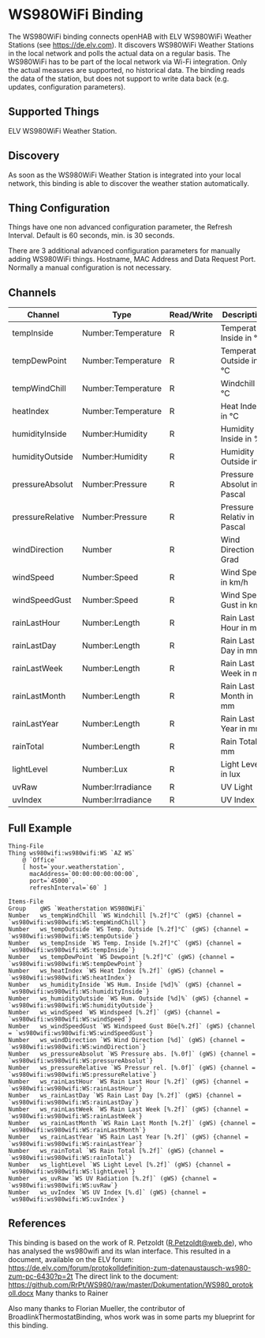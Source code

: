# WS980WiFi Binding

The WS980WiFi binding connects openHAB with ELV WS980WiFi Weather Stations (see https://de.elv.com).
It discovers WS980WiFi Weather Stations in the local network and polls the actual data on a regular basis.
The WS980WiFi has to be part of the local network via Wi-Fi integration.
Only the actual measures are supported, no historical data.
The binding reads the data of the station, but does not support to write data back (e.g. updates, configuration parameters).

## Supported Things

ELV WS980WiFi Weather Station.

## Discovery

As soon as the WS980WiFi Weather Station is integrated into your local network, this binding is able to discover the weather station automatically. 

## Thing Configuration

Things have one non advanced configuration parameter, the Refresh Interval. 
Default is 60 seconds, min. is 30 seconds.

There are 3 additional advanced configuration parameters for manually adding WS980WiFi things.
Hostname, MAC Address and Data Request Port. Normally a manual configuration is not necessary.

## Channels

| Channel          | Type               | Read/Write | Description                 |
|------------------|--------------------|------------|-----------------------------|
| tempInside       | Number:Temperature | R          | Temperature Inside in °C    |
| tempDewPoint     | Number:Temperature | R          | Temperature Outside in °C   |
| tempWindChill    | Number:Temperature | R          | Windchill in °C             |
| heatIndex        | Number:Temperature | R          | Heat Index in °C            |
| humidityInside   | Number:Humidity    | R          | Humidity Inside in %        |
| humidityOutside  | Number:Humidity    | R          | Humidity Outside in %       |
| pressureAbsolut  | Number:Pressure    | R          | Pressure Absolut in Pascal  |
| pressureRelative | Number:Pressure    | R          | Pressure Relativ in Pascal  |
| windDirection    | Number             | R          | Wind Direction in Grad      |
| windSpeed        | Number:Speed       | R          | Wind Speed in km/h          |
| windSpeedGust    | Number:Speed       | R          | Wind Speed Gust in km/h     |
| rainLastHour     | Number:Length      | R          | Rain Last Hour in mm        |
| rainLastDay      | Number:Length      | R          | Rain Last Day in mm         |
| rainLastWeek     | Number:Length      | R          | Rain Last Week in mm        |
| rainLastMonth    | Number:Length      | R          | Rain Last Month in mm       |
| rainLastYear     | Number:Length      | R          | Rain Last Year in mm        |
| rainTotal        | Number:Length      | R          | Rain Total in mm            |
| lightLevel       | Number:Lux         | R          | Light Level in lux          |
| uvRaw            | Number:Irradiance  | R          | UV Light                    |
| uvIndex          | Number:Irradiance  | R          | UV Index                    |

## Full Example

```
Thing-File
Thing ws980wifi:ws980wifi:WS `AZ WS`
    @ `Office`
    [ host=`your.weatherstation`,
      macAddress=`00:00:00:00:00:00`,
      port=`45000`,
      refreshInterval=`60` ]

Items-File
Group    gWS `Weatherstation WS980WiFi` 
Number   ws_tempWindChill `WS Windchill [%.2f]°C` (gWS) {channel = `ws980wifi:ws980wifi:WS:tempWindChill`}
Number   ws_tempOutside `WS Temp. Outside [%.2f]°C` (gWS) {channel = `ws980wifi:ws980wifi:WS:tempOutside`}
Number   ws_tempInside `WS Temp. Inside [%.2f]°C` (gWS) {channel = `ws980wifi:ws980wifi:WS:tempInside`}
Number   ws_tempDewPoint `WS Dewpoint [%.2f]°C` (gWS) {channel = `ws980wifi:ws980wifi:WS:tempDewPoint`}
Number   ws_heatIndex `WS Heat Index [%.2f]` (gWS) {channel = `ws980wifi:ws980wifi:WS:heatIndex`}
Number   ws_humidityInside `WS Hum. Inside [%d]%` (gWS) {channel = `ws980wifi:ws980wifi:WS:humidityInside`}
Number   ws_humidityOutside `WS Hum. Outside [%d]%` (gWS) {channel = `ws980wifi:ws980wifi:WS:humidityOutside`}
Number   ws_windSpeed `WS Windspeed [%.2f]` (gWS) {channel = `ws980wifi:ws980wifi:WS:windSpeed`}
Number   ws_windSpeedGust `WS Windspeed Gust Böe[%.2f]` (gWS) {channel = `ws980wifi:ws980wifi:WS:windSpeedGust`}
Number   ws_windDirection `WS Wind Direction [%d]` (gWS) {channel = `ws980wifi:ws980wifi:WS:windDirection`}
Number   ws_pressureAbsolut `WS Pressure abs. [%.0f]` (gWS) {channel = `ws980wifi:ws980wifi:WS:pressureAbsolut`}
Number   ws_pressureRelative `WS Pressur rel. [%.0f]` (gWS) {channel = `ws980wifi:ws980wifi:WS:pressureRelative`}
Number   ws_rainLastHour `WS Rain Last Hour [%.2f]` (gWS) {channel = `ws980wifi:ws980wifi:WS:rainLastHour`}
Number   ws_rainLastDay `WS Rain Last Day [%.2f]` (gWS) {channel = `ws980wifi:ws980wifi:WS:rainLastDay`}
Number   ws_rainLastWeek `WS Rain Last Week [%.2f]` (gWS) {channel = `ws980wifi:ws980wifi:WS:rainLastWeek`}
Number   ws_rainLastMonth `WS Rain Last Month [%.2f]` (gWS) {channel = `ws980wifi:ws980wifi:WS:rainLastMonth`}
Number   ws_rainLastYear `WS Rain Last Year [%.2f]` (gWS) {channel = `ws980wifi:ws980wifi:WS:rainLastYear`}
Number   ws_rainTotal `WS Rain Total [%.2f]` (gWS) {channel = `ws980wifi:ws980wifi:WS:rainTotal`}
Number   ws_lightLevel `WS Light Level [%.2f]` (gWS) {channel = `ws980wifi:ws980wifi:WS:lightLevel`}
Number   ws_uvRaw `WS UV Radiation [%.2f]` (gWS) {channel = `ws980wifi:ws980wifi:WS:uvRaw`}
Number   ws_uvIndex `WS UV Index [%.d]` (gWS) {channel = `ws980wifi:ws980wifi:WS:uvIndex`}
```

## References

This binding is based on the work of R. Petzoldt (R.Petzoldt@web.de), who has analysed the ws980wifi and its wlan interface.
This resulted in a document, available on the ELV forum: https://de.elv.com/forum/protokolldefinition-zum-datenaustausch-ws980-zum-pc-6430?p=2t
The direct link to the document: https://github.com/RrPt/WS980/raw/master/Dokumentation/WS980_protokoll.docx
Many thanks to Rainer

Also many thanks to Florian Mueller, the contributor of BroadlinkThermostatBinding, whos work was in some parts my blueprint for this binding.

